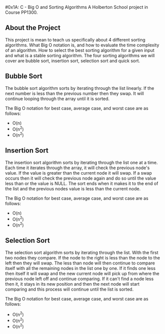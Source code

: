 #0x1A: C - Big O and Sorting Algorithms
A Holberton School project in Course PP1300.

## About the Project
This project is mean to teach us specifically about 4 different sorting algorithms. What Big O notation is, and how to evaluate the time complexity of an algorithm. How to select the best sorting algorithm for a given input and what is a stable sorting algorithm. The four sorting algorithms we will cover are bubble sort, insertion sort, selection sort and quick sort.

## Bubble Sort
The bubble sort algorithm sorts by iterating through the list linearly. If the next number is less than the previous number then they swap. It will continue looping through the array until it is sorted.

The Big O notation for best case, average case, and worst case are as follows:
* O(n)
* O(n<sup>2</sup>)
* O(n<sup>2</sup>)

## Insertion Sort
The insertion sort algorithm sorts by iterating through the list one at a time. Each time it iterates through the array, it will check the previous node's value. If the value is greater than the current node it will swap. If a swap occurs then it will check the previous node again and do so until the value less than or the value is NULL. The sort ends when it makes it to the end of the list and the previous nodes value is less than the current node.

The Big O notation for best case, average case, and worst case are as follows:
* O(n)
* O(n<sup>2</sup>)
* O(n<sup>2</sup>)

## Selection Sort
The selection sort algorithm sorts by iterating through the list. With the first two nodes they compare. If the node to the right is less than the node to the left then they will swap. The less than node will then continue to compare itself with all the remaining nodes in the list one by one. If it finds one less then itself it will swap and the new current node will pick up from where the previous node left off and continue comparing. If it can't find a node less then it, it stays in its new position and then the next node will start comparing and this process will continue until the list is sorted.

The Big O notation for best case, average case, and worst case are as follows:

* O(n<sup>2</sup>)
* O(n<sup>2</sup>)
* O(n<sup>2</sup>)

